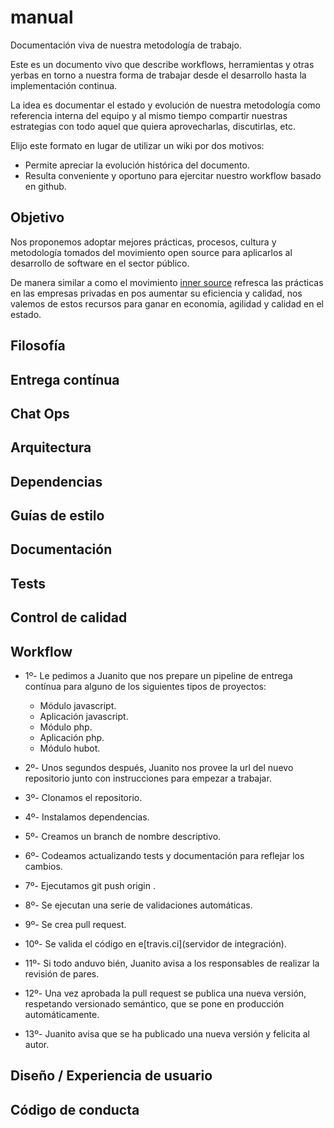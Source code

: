 # manual
Documentación viva de nuestra metodología de trabajo.

Este es un documento vivo que describe workflows, herramientas y otras yerbas en torno a nuestra forma de trabajar desde el desarrollo hasta la implementación continua.

La idea es documentar el estado y evolución de nuestra metodología como referencia interna del equipo y al mismo tiempo compartir nuestras estrategias con todo aquel que quiera aprovecharlas, discutirlas, etc.

Elijo este formato en lugar de utilizar un wiki por dos motivos:
+ Permite apreciar la evolución histórica del documento.
+ Resulta conveniente y oportuno para ejercitar nuestro workflow basado en github.

## Objetivo

Nos proponemos adoptar mejores prácticas, procesos, cultura y metodología tomados del movimiento open source para aplicarlos al desarrollo de software en el sector público.

De manera similar a como el movimiento [inner source](http://paypal.github.io/InnerSourceCommons/index.html) refresca las prácticas en las empresas privadas en pos aumentar su eficiencia y calidad, nos valemos de estos recursos para ganar en economía, agilidad y calidad en el estado.

## Filosofía

## Entrega contínua

## Chat Ops

## Arquitectura

## Dependencias

## Guías de estilo

## Documentación

## Tests

## Control de calidad

## Workflow

* 1º- Le pedimos a Juanito que nos prepare un pipeline de entrega contínua para alguno de los siguientes tipos de proyectos:
    
  * Módulo javascript.
  * Aplicación javascript.
  * Módulo php.
  * Aplicación php.
  * Módulo hubot.

* 2º- Unos segundos después, Juanito nos provee la url del nuevo repositorio junto con instrucciones para empezar a trabajar.

* 3º- Clonamos el repositorio.

* 4º- Instalamos dependencias.

* 5º- Creamos un branch de nombre descriptivo.

* 6º- Codeamos actualizando tests y documentación para reflejar los cambios.

* 7º- Ejecutamos git push origin <nombredelbranch>.

* 8º- Se ejecutan una serie de validaciones automáticas.

* 9º- Se crea pull request.

* 10º- Se valida el código en e[travis.ci](servidor de integración).

* 11º- Si todo anduvo bién, Juanito avisa a los responsables de realizar la revisión de pares.

* 12º- Una vez aprobada la pull request se publica una nueva versión, respetando versionado semántico, que se pone en producción automáticamente.

* 13º- Juanito avisa que se ha publicado una nueva versión y felicita al autor.

## Diseño / Experiencia de usuario

## Código de conducta

